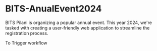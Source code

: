 # BITS-AnualEvent2024
BITS Pilani is organizing a popular annual event. This year 2024, we're tasked with creating a user-friendly web application to streamline the registration process.

To Trigger workflow

